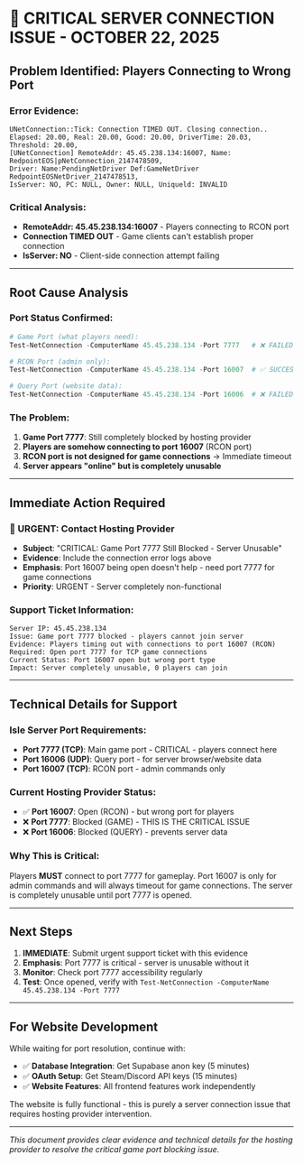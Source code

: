 # 🚨 CRITICAL SERVER CONNECTION ISSUE - OCTOBER 22, 2025

## **Problem Identified: Players Connecting to Wrong Port**

### **Error Evidence:**
```
UNetConnection::Tick: Connection TIMED OUT. Closing connection.. 
Elapsed: 20.00, Real: 20.00, Good: 20.00, DriverTime: 20.03, Threshold: 20.00, 
[UNetConnection] RemoteAddr: 45.45.238.134:16007, Name: RedpointEOS|pNetConnection_2147478509, 
Driver: Name:PendingNetDriver Def:GameNetDriver RedpointEOSNetDriver_2147478513, 
IsServer: NO, PC: NULL, Owner: NULL, Uniqueld: INVALID
```

### **Critical Analysis:**
- **RemoteAddr: 45.45.238.134:16007** - Players connecting to RCON port
- **Connection TIMED OUT** - Game clients can't establish proper connection
- **IsServer: NO** - Client-side connection attempt failing

---

## **Root Cause Analysis**

### **Port Status Confirmed:**
```powershell
# Game Port (what players need):
Test-NetConnection -ComputerName 45.45.238.134 -Port 7777   # ❌ FAILED - BLOCKED

# RCON Port (admin only):
Test-NetConnection -ComputerName 45.45.238.134 -Port 16007  # ✅ SUCCESS - OPEN

# Query Port (website data):
Test-NetConnection -ComputerName 45.45.238.134 -Port 16006  # ❌ FAILED - BLOCKED
```

### **The Problem:**
1. **Game Port 7777**: Still completely blocked by hosting provider
2. **Players are somehow connecting to port 16007** (RCON port)
3. **RCON port is not designed for game connections** → Immediate timeout
4. **Server appears "online" but is completely unusable**

---

## **Immediate Action Required**

### **🚨 URGENT: Contact Hosting Provider**
- **Subject**: "CRITICAL: Game Port 7777 Still Blocked - Server Unusable"
- **Evidence**: Include the connection error logs above
- **Emphasis**: Port 16007 being open doesn't help - need port 7777 for game connections
- **Priority**: URGENT - Server completely non-functional

### **Support Ticket Information:**
```
Server IP: 45.45.238.134
Issue: Game port 7777 blocked - players cannot join server
Evidence: Players timing out with connections to port 16007 (RCON)
Required: Open port 7777 for TCP game connections
Current Status: Port 16007 open but wrong port type
Impact: Server completely unusable, 0 players can join
```

---

## **Technical Details for Support**

### **Isle Server Port Requirements:**
- **Port 7777 (TCP)**: Main game port - CRITICAL - players connect here
- **Port 16006 (UDP)**: Query port - for server browser/website data  
- **Port 16007 (TCP)**: RCON port - admin commands only

### **Current Hosting Provider Status:**
- ✅ **Port 16007**: Open (RCON) - but wrong port for players
- ❌ **Port 7777**: Blocked (GAME) - THIS IS THE CRITICAL ISSUE
- ❌ **Port 16006**: Blocked (QUERY) - prevents server data

### **Why This is Critical:**
Players **MUST** connect to port 7777 for gameplay. Port 16007 is only for admin commands and will always timeout for game connections. The server is completely unusable until port 7777 is opened.

---

## **Next Steps**

1. **IMMEDIATE**: Submit urgent support ticket with this evidence
2. **Emphasis**: Port 7777 is critical - server is unusable without it  
3. **Monitor**: Check port 7777 accessibility regularly
4. **Test**: Once opened, verify with `Test-NetConnection -ComputerName 45.45.238.134 -Port 7777`

---

## **For Website Development**

While waiting for port resolution, continue with:
- ✅ **Database Integration**: Get Supabase anon key (5 minutes)
- ✅ **OAuth Setup**: Get Steam/Discord API keys (15 minutes)
- ✅ **Website Features**: All frontend features work independently

The website is fully functional - this is purely a server connection issue that requires hosting provider intervention.

---

*This document provides clear evidence and technical details for the hosting provider to resolve the critical game port blocking issue.*